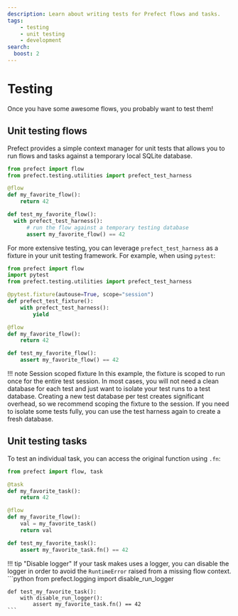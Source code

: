 ```yaml
---
description: Learn about writing tests for Prefect flows and tasks.
tags:
    - testing
    - unit testing
    - development
search:
  boost: 2
---
```


# Testing

Once you have some awesome flows, you probably want to test them!

## Unit testing flows

Prefect provides a simple context manager for unit tests that allows you to run flows and tasks against a temporary local SQLite database.

```python
from prefect import flow
from prefect.testing.utilities import prefect_test_harness

@flow
def my_favorite_flow():
    return 42

def test_my_favorite_flow():
  with prefect_test_harness():
      # run the flow against a temporary testing database
      assert my_favorite_flow() == 42
```

For more extensive testing, you can leverage `prefect_test_harness` as a fixture in your unit testing framework. For example, when using `pytest`:

```python
from prefect import flow
import pytest
from prefect.testing.utilities import prefect_test_harness

@pytest.fixture(autouse=True, scope="session")
def prefect_test_fixture():
    with prefect_test_harness():
        yield

@flow
def my_favorite_flow():
    return 42

def test_my_favorite_flow():
    assert my_favorite_flow() == 42
```

!!! note Session scoped fixture
    In this example, the fixture is scoped to run once for the entire test session. In most cases, you will not need a clean database for each test and just want to isolate your test runs to a test database. Creating a new test database per test creates significant overhead, so we recommend scoping the fixture to the session. If you need to isolate some tests fully, you can use the test harness again to create a fresh database.

## Unit testing tasks

To test an individual task, you can access the original function using `.fn`:

```python
from prefect import flow, task

@task
def my_favorite_task():
    return 42

@flow
def my_favorite_flow():
    val = my_favorite_task()
    return val

def test_my_favorite_task():
    assert my_favorite_task.fn() == 42
```

!!! tip "Disable logger"
    If your task makes uses a logger, you can disable the logger in order to avoid the `RuntimeError` raised from a missing flow context.
    ```python
    from prefect.logging import disable_run_logger

    def test_my_favorite_task():
        with disable_run_logger():
            assert my_favorite_task.fn() == 42
    ```
